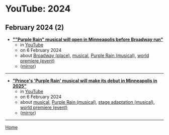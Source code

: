 # YouTube: 2024

## February 2024 (2)

 - [**""Purple Rain" musical will open in Minneapolis before Broadway run"**](https://www.youtube.com/watch?v=PqXirqTuDVQ)
    - in [YouTube](../../../publications/u-z/youtube/index.md)
    - on 6 February 2024
    - about [Broadway (place)](../../../topics/place/broadway/index.md), [musical](../../../topics/musical/index.md), [Purple Rain (musical)](../../../topics/musical/purple-rain/index.md), [world premiere (event)](../../../topics/event/world-premiere/index.md)
    - ([mirror](https://web.archive.org/web/*/https://www.youtube.com/watch?v=PqXirqTuDVQ))

----

 - [**"Prince's 'Purple Rain' musical will make its debut in Minneapolis in 2025"**](https://www.youtube.com/watch?v=lg_tCnPyCZg)
    - in [YouTube](../../../publications/u-z/youtube/index.md)
    - on 6 February 2024
    - about [musical](../../../topics/musical/index.md), [Purple Rain (musical)](../../../topics/musical/purple-rain/index.md), [stage adaptation (musical)](../../../topics/musical/stage-adaptation/index.md), [world premiere (event)](../../../topics/event/world-premiere/index.md)
    - ([mirror](https://web.archive.org/web/*/https://www.youtube.com/watch?v=lg_tCnPyCZg))

----

[Home](../index.md)
